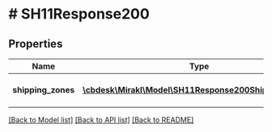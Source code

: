 # # SH11Response200

## Properties

Name | Type | Description | Notes
------------ | ------------- | ------------- | -------------
**shipping_zones** | [**\cbdesk\Mirakl\Model\SH11Response200ShippingZones[]**](SH11Response200ShippingZones.md) | List of shipping zones | [optional]

[[Back to Model list]](../../README.md#models) [[Back to API list]](../../README.md#endpoints) [[Back to README]](../../README.md)
